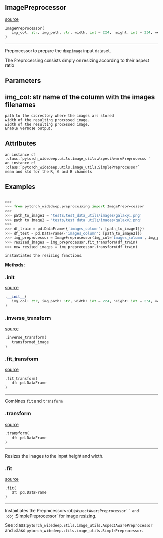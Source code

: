#


## ImagePreprocessor
[source](https://github.com/jrzaurin/pytorch-widedeep/blob/master/pytorch_widedeep/preprocessing/image_preprocessor.py/#L16)
```python 
ImagePreprocessor(
   img_col: str, img_path: str, width: int = 224, height: int = 224, verbose: int = 1
)
```


---
Preprocessor to prepare the ``deepimage`` input dataset.

The Preprocessing consists simply on resizing according to their
aspect ratio

Parameters
----------
img_col: str
name of the column with the images filenames
---
    path to the dicrectory where the images are stored
    width of the resulting processed image.
    width of the resulting processed image.
    Enable verbose output.

Attributes
----------
    an instance of :class:`pytorch_widedeep.utils.image_utils.AspectAwarePreprocessor`
    an instance of :class:`pytorch_widedeep.utils.image_utils.SimplePreprocessor`
    mean and std for the R, G and B channels

Examples
--------

```python

>>>
>>> from pytorch_widedeep.preprocessing import ImagePreprocessor
>>>
>>> path_to_image1 = 'tests/test_data_utils/images/galaxy1.png'
>>> path_to_image2 = 'tests/test_data_utils/images/galaxy2.png'
>>>
>>> df_train = pd.DataFrame({'images_column': [path_to_image1]})
>>> df_test = pd.DataFrame({'images_column': [path_to_image2]})
>>> img_preprocessor = ImagePreprocessor(img_col='images_column', img_path='.', verbose=0)
>>> resized_images = img_preprocessor.fit_transform(df_train)
>>> new_resized_images = img_preprocessor.transform(df_train)

```
    instantiates the resizing functions.


**Methods:**


### .__init__
[source](https://github.com/jrzaurin/pytorch-widedeep/blob/master/pytorch_widedeep/preprocessing/image_preprocessor.py/#L66)
```python
.__init__(
   img_col: str, img_path: str, width: int = 224, height: int = 224, verbose: int = 1
)
```


### .inverse_transform
[source](https://github.com/jrzaurin/pytorch-widedeep/blob/master/pytorch_widedeep/preprocessing/image_preprocessor.py/#L156)
```python
.inverse_transform(
   transformed_image
)
```


### .fit_transform
[source](https://github.com/jrzaurin/pytorch-widedeep/blob/master/pytorch_widedeep/preprocessing/image_preprocessor.py/#L152)
```python
.fit_transform(
   df: pd.DataFrame
)
```

---
Combines ``fit`` and ``transform``

### .transform
[source](https://github.com/jrzaurin/pytorch-widedeep/blob/master/pytorch_widedeep/preprocessing/image_preprocessor.py/#L97)
```python
.transform(
   df: pd.DataFrame
)
```

---
Resizes the images to the input height and width.

### .fit
[source](https://github.com/jrzaurin/pytorch-widedeep/blob/master/pytorch_widedeep/preprocessing/image_preprocessor.py/#L82)
```python
.fit(
   df: pd.DataFrame
)
```

---
Instantiates the Preprocessors
:obj:`AspectAwarePreprocessor`` and :obj:`SimplePreprocessor` for image
resizing.

See
:class:`pytorch_widedeep.utils.image_utils.AspectAwarePreprocessor`
and :class:`pytorch_widedeep.utils.image_utils.SimplePreprocessor`.

